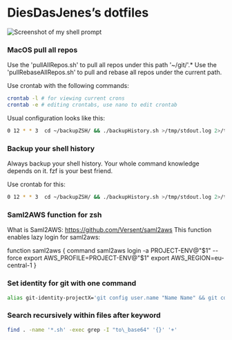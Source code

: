 # DiesDasJenes’s dotfiles
![Screenshot of my shell prompt](https://i.imgur.com/eZQeFdj.png)

### MacOS pull all repos
Use the 'pullAllRepos.sh' to pull all repos under this path '~/git/'.*
Use the 'pullRebaseAllRepos.sh' to pull and rebase all repos under the current path. 

Use crontab with the following commands:

```bash
crontab -l # for viewing current crons
crontab -e # editing crontabs, use nano to edit crontab
```

Usual configuration looks like this:
```bash
0 12 * * 3  cd ~/backupZSH/ && ./backupHistory.sh >/tmp/stdout.log 2>/tmp/stderr.log
```

### Backup your shell history

Always backup your shell history. Your whole command knowledge depends on it. fzf is your best friend.  

Use crontab for this:

```bash
0 12 * * 3  cd ~/backupZSH/ && ./backupHistory.sh >/tmp/stdout.log 2>/tmp/stderr.log
``` 

### Saml2AWS function for zsh 

What is Saml2AWS: https://github.com/Versent/saml2aws
This function enables lazy login for saml2aws:

function saml2aws {
  command saml2aws login -a PROJECT-ENV@"$1" --force
  export AWS_PROFILE=PROJECT-ENV@"$1"
  export AWS_REGION=eu-central-1
}

### Set identity for git with one command

```bash
alias git-identity-projectX='git config user.name "Name Name" && git config user.email emailAddress'
```

### Search recursively within files after keyword

```bash
find . -name '*.sh' -exec grep -I "to\_base64" '{}' '+'
```
